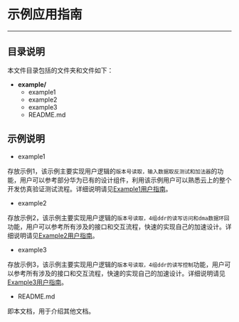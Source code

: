 # 示例应用指南

---

## 目录说明

本文件目录包括的文件夹和文件如下：

- **example/**
  - example1
  - example2
  - example3
  - README.md

## 示例说明

- example1

存放示例1，该示例主要实现用户逻辑的`版本号读取，输入数据取反测试和加法器`的功能，用户可以参考部分华为已有的设计组件，利用该示例用户可以熟悉云上的整个开发仿真验证测试流程。详细说明请见[Example1用户指南](./example1/README.md)。

- example2

存放示例2，该示例主要实现用户逻辑的`版本号读取，4组ddr的读写访问和dma数据环回`功能，用户可以参考所有涉及的接口和交互流程，快速的实现自己的加速设计。详细说明请见[Example2用户指南](./example2/README.md)。

- example3

存放示例3，该示例主要实现用户逻辑的`版本号读取，4组ddr的读写控制`功能，用户可以参考所有涉及的接口和交互流程，快速的实现自己的加速设计。详细说明请见[Example3用户指南](./example3/README.md)。

- README.md

即本文档，用于介绍其他文档。
